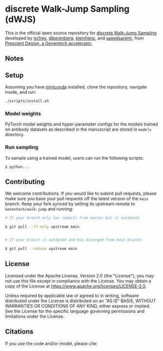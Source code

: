 # discrete Walk-Jump Sampling (dWJS)

This is the official open source repository for [discrete Walk-Jump Sampling](TODO) developed by [ncfrey](https://github.com/ncfrey), [djberenberg](https://github.com/djberenberg), [kleinhenz](https://github.com/kleinhenz), and [saeedsaremi](https://github.com/saeedsaremi), from [Prescient Design, a Genentech accelerator.](https://gene.com/prescient)


## Notes


## Setup
Assuming you have [miniconda](https://docs.conda.io/en/latest/miniconda.html) installed, clone the repository, navigate inside, and run:
```bash
./scripts/install.sh
```


### Model weights
PyTorch model weights and hyper-parameter configs for the models trained on antibody datasets as described in the manuscript are stored in `models` directory.

### Run sampling
To sample using a trained model, users can run the following scripts:

```
$ python...
```
## Contributing

We welcome contributions. If you would like to submit pull requests, please make sure you base your pull requests off the latest version of the `main` branch. Keep your fork synced by setting its upstream remote to `Genentech/walk-jump` and running:

```sh
# If your branch only has commits from master but is outdated:

$ git pull --ff-only upstream main


# If your branch is outdated and has diverged from main branch:

$ git pull --rebase upstream main
```

## License
Licensed under the Apache License, Version 2.0 (the "License"); you may not use this file except in compliance with the License. You may obtain a copy of the License at https://www.apache.org/licenses/LICENSE-2.0.

Unless required by applicable law or agreed to in writing, software distributed under the License is distributed on an "AS IS" BASIS, WITHOUT WARRANTIES OR CONDITIONS OF ANY KIND, either express or implied. See the License for the specific language governing permissions and limitations under the License.


## Citations
If you use the code and/or model, please cite:
```
```
